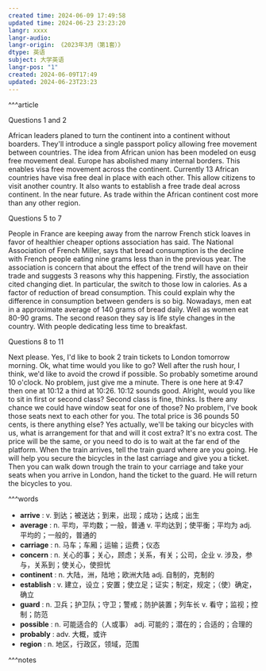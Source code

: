 ```yaml
---
created time: 2024-06-09 17:49:58
updated time: 2024-06-23 23:23:20
langr: xxxx
langr-audio: 
langr-origin: 《2023年3月（第1套）》
dtype: 英语
subject: 大学英语
langr-pos: "1"
created: 2024-06-09T17:49
updated: 2024-06-23T23:23
---
```


^^^article

Questions 1 and 2

African leaders planed to turn the continent into a continent without boarders. They'll introduce a single passport policy allowing free movement between countries. The idea from African union has been modeled on eusg free movement deal. Europe has abolished many internal borders. This enables visa free movement across the continent. Currently 13 African countries have visa free deal in place with each other. This allow citizens to visit another country.
It also wants to establish a free trade deal across continent. In the near future. As trade within the African continent cost more than any other region.

Questions 5 to 7

People in France are keeping away from the narrow French stick loaves in favor of healthier cheaper options association has said. The National Association of French Miller, says that bread consumption is the decline with French people eating nine grams less than in the previous year. The association is concern that about the effect of the trend will have on their trade and suggests 3 reasons why this happening. Firstly, the association cited changing diet. In particular, the switch to those low in calories. As a factor of reduction of bread consumption. This could explain why the difference in consumption between genders is so big. Nowadays, men eat in a approximate average of 140 grams of bread daily. Well as women eat 80-90 grams. The second reason they say is life style changes in the country. With people dedicating less time to breakfast.

Questions 8 to 11

Next please. Yes, I'd like to book 2 train tickets to London tomorrow morning. Ok, what time would you like to go? Well after the rush hour, I think, we'd like to avoid the crowd if possible. So probably sometime around 10 o'clock. No problem, just give me a minute. There is one here at 9:47 then one at 10:12 a third at 10:26. 10:12 sounds good. Alright, would you like to sit in first or second class? Second class is fine, thinks. Is there any chance we could have window seat for one of those? No problem, I've book those seats next to each other for you. The total price is 36 pounds 50 cents, is there anything else? Yes actually, we'll be taking our bicycles with us, what is arrangement for that and will it cost extra? It's no extra cost. The price will be the same, or you need to do is to wait at the far end of the platform. When the train arrives, tell the train guard where are you going. He will help you secure the bicycles in the last carriage and give you a ticket. Then you can walk down trough the train to your carriage and take your seats when you arrive in London, hand the ticket to the guard. He will return the bicycles to you.

^^^words
+ **arrive** : v. 到达；被送达；到来，出现；成功；达成；出生
+ **average** : n. 平均，平均数；一般，普通
v. 平均达到；使平衡；平均为
adj. 平均的；一般的，普通的
+ **carriage** : n. 马车；车厢；运输；运费；仪态
+ **concern** : n. 关心的事；关心，顾虑；关系，有关；公司，企业
v. 涉及，参与，关系到；使关心，使担忧
+ **continent** : n. 大陆，洲，陆地；欧洲大陆
adj. 自制的，克制的
+ **establish** : v. 建立，设立；安置；使立足；证实；制定，规定；（使）确定，确立
+ **guard** : n. 卫兵；护卫队；守卫；警戒；防护装置；列车长
v. 看守；监视；控制；防范
+ **possible** : n. 可能适合的（人或事）
adj. 可能的；潜在的；合适的；合理的
+ **probably** : adv. 大概，或许
+ **region** : n. 地区，行政区，领域，范围

^^^notes

